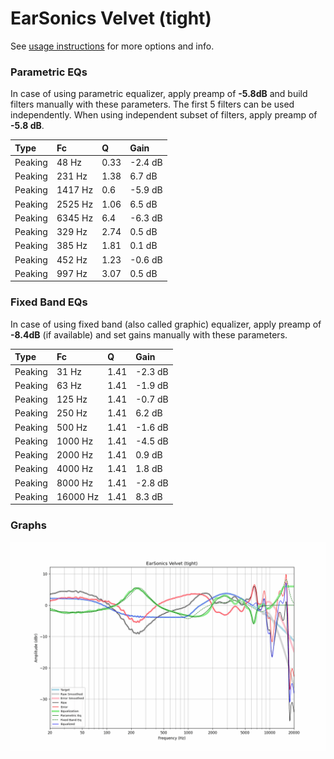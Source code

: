 # EarSonics Velvet (tight)
See [usage instructions](https://github.com/jaakkopasanen/AutoEq#usage) for more options and info.

### Parametric EQs
In case of using parametric equalizer, apply preamp of **-5.8dB** and build filters manually
with these parameters. The first 5 filters can be used independently.
When using independent subset of filters, apply preamp of **-5.8 dB**.

| Type    | Fc      |    Q | Gain    |
|:--------|:--------|:-----|:--------|
| Peaking | 48 Hz   | 0.33 | -2.4 dB |
| Peaking | 231 Hz  | 1.38 | 6.7 dB  |
| Peaking | 1417 Hz | 0.6  | -5.9 dB |
| Peaking | 2525 Hz | 1.06 | 6.5 dB  |
| Peaking | 6345 Hz | 6.4  | -6.3 dB |
| Peaking | 329 Hz  | 2.74 | 0.5 dB  |
| Peaking | 385 Hz  | 1.81 | 0.1 dB  |
| Peaking | 452 Hz  | 1.23 | -0.6 dB |
| Peaking | 997 Hz  | 3.07 | 0.5 dB  |

### Fixed Band EQs
In case of using fixed band (also called graphic) equalizer, apply preamp of **-8.4dB**
(if available) and set gains manually with these parameters.

| Type    | Fc       |    Q | Gain    |
|:--------|:---------|:-----|:--------|
| Peaking | 31 Hz    | 1.41 | -2.3 dB |
| Peaking | 63 Hz    | 1.41 | -1.9 dB |
| Peaking | 125 Hz   | 1.41 | -0.7 dB |
| Peaking | 250 Hz   | 1.41 | 6.2 dB  |
| Peaking | 500 Hz   | 1.41 | -1.6 dB |
| Peaking | 1000 Hz  | 1.41 | -4.5 dB |
| Peaking | 2000 Hz  | 1.41 | 0.9 dB  |
| Peaking | 4000 Hz  | 1.41 | 1.8 dB  |
| Peaking | 8000 Hz  | 1.41 | -2.8 dB |
| Peaking | 16000 Hz | 1.41 | 8.3 dB  |

### Graphs
![](./EarSonics%20Velvet%20(tight).png)
